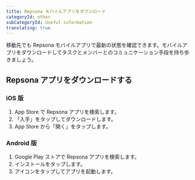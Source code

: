 ```yaml
---
title: Repsona モバイルアプリをダウンロード
categoryId: other
subCategoryId: Useful information
translating: true
---
```


移動先でも Repsona モバイルアプリで最新の状態を確認できます。モバイルアプリをダウンロードしてタスクとメンバーとのコミュニケーション手段を持ち歩きましょう。

## Repsona アプリをダウンロードする

### iOS 版

1. App Store で Repsona アプリを検索します。
1. 「入手」をタップしてダウンロードします。
1. App Store から「開く」をタップします。

### Android 版

1. Google Play ストアで Repsona アプリを検索します。
1. インストールをタップします。
1. アイコンをタップしてアプリを起動します。
